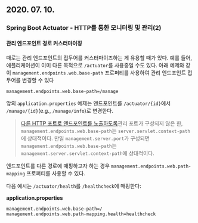 ## 2020. 07. 10.

### Spring Boot Actuator - HTTP를 통한 모니터링 및 관리(2)

#### 관리 엔드포인트 경로 커스터마이징

때로는 관리 엔드포인트의 접두어를 커스터마이즈하는 게 유용할 때가 있다. 예를 들어, 애플리케이션이 이미 다른 목적으로 `/actuator`를 사용중일 수도 있다. 아래 예제와 같이 `management.endpoints.web.base-path` 프로퍼티를 사용하여 관리 엔드포인트 접두어를 변경할 수 있다

```properties
management.endpoints.web.base-path=/manage
```

앞의 `application.properties` 예제는 엔드포인트를 `/actuator/{id}`에서 `/manage/{id}`(e.g., `/manage/info`)로 변경한다.

> [다른 HTTP 포트로 엔드포인트를 노출하도록][spring-boot-expose-endpoints-different-http-port]관리 포트가 구성되지 않은 한, `management.endpoints.web.base-path`는 `server.servlet.context-path`에 상대적이다. 만일 `management.server.port`가 구성되면 `management.endpoints.web.base-path`는 `management.server.servlet.context-path`에 상대적이다.

엔드포인트를 다른 경로에 매핑하고자 하는 경우 `management.endpoints.web.path-mapping` 프로퍼티를 사용할 수 있다.

다음 예시는 `/actuator/health`를 `/healthcheck`에 매핑한다:

**application.properties**

```properties
management.endpoints.web.base-path=/
management.endpoints.web.path-mapping.health=healthcheck
```



[spring-boot-expose-endpoints-different-http-port]: https://docs.spring.io/spring-boot/docs/2.3.1.RELEASE/reference/html/production-ready-features.html#production-ready-customizing-management-server-port